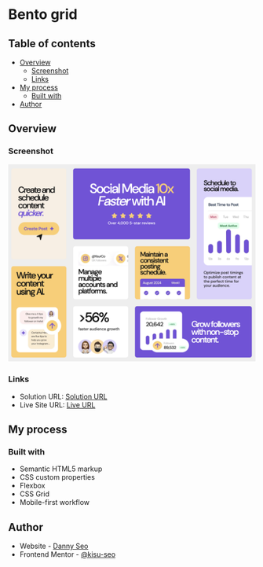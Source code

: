 # Bento grid

## Table of contents
 
 - [Overview](#overview)
   - [Screenshot](#screenshot)
   - [Links](#links)
 - [My process](#my-process)
   - [Built with](#built-with)
 - [Author](#author)
 
 ## Overview
 
 ### Screenshot
 
 ![Project Screenshot](./bento_grid_screenshot.png)
 
 ### Links
 
 - Solution URL: [Solution URL](https://github.com/kisu-seo/bento_grid)
 - Live Site URL: [Live URL](https://kisu-seo.github.io/bento_grid/)
 
 ## My process
 
 ### Built with
 
 - Semantic HTML5 markup
 - CSS custom properties
 - Flexbox
 - CSS Grid
 - Mobile-first workflow
 
 ## Author
 
 - Website - [Danny Seo](https://github.com/kisu-seo)
 - Frontend Mentor - [@kisu-seo](https://www.frontendmentor.io/profile/kisu-seo)